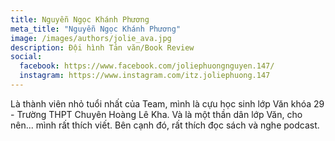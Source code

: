 ```yaml
---
title: Nguyễn Ngọc Khánh Phương
meta_title: "Nguyễn Ngọc Khánh Phương"
image: /images/authors/jolie_ava.jpg
description: Đội hình Tản văn/Book Review
social:
  facebook: https://www.facebook.com/joliephuongnguyen.147/
  instagram: https://www.instagram.com/itz.joliephuong.147
---
```


Là thành viên nhỏ tuổi nhất của Team, mình là cựu học sinh lớp Văn khóa 29 - Trường THPT Chuyên Hoàng Lê Kha. Và là một thần dân lớp Văn, cho nên... mình rất thích viết. Bên cạnh đó, rất thích đọc sách và nghe podcast.